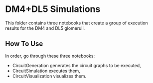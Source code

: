 # DM4+DL5 Simulations

This folder contains three notebooks that create a group of execution results for the DM4 and DL5 glomeruli.

## How To Use

In order, go through these three notebooks:
* CircuitGeneration generates the circuit graphs to be executed,
* CircuitSimulation executes them,
* CircuitVisualization visualizes them.